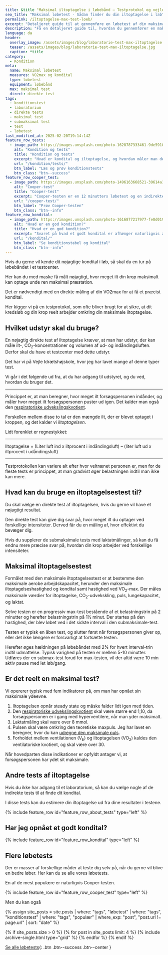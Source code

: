 ```yaml
---
title: &title "Maksimal iltoptagelse i løbebånd – Testprotokol og vejledning"
seo_title: "Maksimal løbetest - Sådan finder du din iltoptagelse i lab"
permalink: /iltoptagelse-max-test-loeb/
excerpt: "Detaljeret guide til at gennemføre en løbetest af din maksimale iltoptagelse med maske. Se testprotokollen, nødvendigt udstyr og hvordan du analyserer dine resultater for at optimere din træning."
description: "Få en detaljeret guide til, hvordan du gennemfører en maksimal løbetest af din VO2max med maske. Lær om testprotokollen, og hvordan du analyserer dine resultater for at optimere din træning."
language: da
header:
  overlay_image: /assets/images/blog/laboratorie-test-max-iltoptagelse.jpg
  teaser: /assets/images/blog/laboratorie-test-max-iltoptagelse.jpg
  caption: *title
category:
  - Kondition
meta:
  name: Maksimal løbetest
  measures: VO2max og kondital
  type: løbetest
  equipment: løbebånd
  max: maksimal test
  direct: direkte test
tags:
  - konditionstest
  - laboratorium
  - direkte tests
  - maksimal test
  - submaksimal test
  - test
  - løbetest
last_modified_at: 2025-02-20T19:14:14Z
feature_row_tests:
  - image_path: https://images.unsplash.com/photo-1628787333461-9de5910002f7?crop=entropy&cs=tinysrgb&fm=jpg&ixlib=rb-1.2.1&raw_url=true&ixid=MnwxMjA3fDB8MHxwaG90by1wYWdlfHx8fGVufDB8fHx8&auto=format&fit=crop&w=300&q=10
    alt: "Kondition og tests"
    title: "Kondition og tests"
    excerpt: "Hvad er kondital og iltoptagelse, og hvordan måler man det i forbindelse med sin konditionstræning?"
    url: "/kondition/tests/"
    btn_label: "Læs og prøv konditionstests"
    btn_class: "btn--success"
feature_row_cooper_test:
  - image_path: https://images.unsplash.com/photo-1496163668521-39614a16b23f?ixlib=rb-1.2.1&ixid=MnwxMjA3fDB8MHxwaG90by1wYWdlfHx8fGVufDB8fHx8&auto=format&fit=crop&h=300&w=400&q=10
    alt: "Cooper-test"
    title: "Cooper-test"
    excerpt: "Cooper-testen er en 12 minutters løbetest og en indirekte, maksimal konditionstest. Brug vores beregner, skema og tabel til at finde dit kondital ud fra den tilbagelagte distance."
    url: "/cooper-test/"
    btn_label: "Prøv Cooper-testen"
    btn_class: "btn--info"
feature_row_kondital:
  - image_path: https://images.unsplash.com/photo-1616877217977-fe8d019afd76?crop=entropy&cs=tinysrgb&fm=jpg&ixlib=rb-1.2.1&raw_url=true&ixid=MnwxMjA3fDB8MHxwaG90by1wYWdlfHx8fGVufDB8fHx8&auto=format&fit=crop&w=300&q=10
    alt: "Hvad er en god kondition?"
    title: "Hvad er en god kondition?"
    excerpt: "Svaret på hvad et godt kondital er afhænger naturligvis af hvem man sammenligner sig med. Her er tabeller gældende for almindelige mennesker i Skandinavien."
    url: "/kondital/"
    btn_label: "Se konditionstabel og kondital"
    btn_class: "btn--info"
---
```


Hvis du gerne vil kende dit nøjagtige kondital i løb, så skal du en tur på løbebåndet i et testcenter.

Her kan du med maske få målt nøjagtigt, hvor meget ilt din krop maksimalt kan optage unde ren maksimal præstation.

Det er nødvendigt med en direkte måling af din VO2max for at få et præcist kondital.

Her kigger vi på en testprotokol, som ofte bliver brugt for at sikre, at dit kredsløb og din krop reelt arbejder omkring din maksimale iltoptagelse.

## Hvilket udstyr skal du bruge?

En nøjagtig direkte test af iltoptagelse kræver, at man har udstyr, der kan måle ilt-, CO<sub>2</sub>-koncentrationer og volumen af ud- og indåndingsluften. Derfor skal du have et testcenter med dette udstyr.

Det har vi på Vejle Idrætshøjskole, hvor jeg har lavet mange af denne typer test.

Vi går i det følgende ud fra, at du har adgang til udstyret, og du ved, hvordan du bruger det.

***

Princippet er, at man beregner, hvor meget ilt forsøgspersonen indånder, og måler hvor meget ilt forsøgspersonen puster ud igen. Det kalder man også den [respiratoriske udvekslingskvotient](/respiratoriske-metaboliske-udvekslingskvotient/).

Forskellen mellem disse to tal er den mængde ilt, der er blevet optaget i kroppen, og det kalder vi _iltoptagelsen_.

Lidt forenklet er regnestykket:

***

Iltoptagelse = (Liter luft ind x iltprocent i indåndingsluft) – (liter luft ud x iltprocent i udåndingsluft)

***

Testprotokollen kan variere alt efter hvor veltrænet personen er, men for de fleste tests er princippet, at man gradvist øger belastningen indtil man ikke kan mere.

## Hvad kan du bruge en iltoptagelsestest til?

Du skal vælge en direkte test af iltoptagelsen, hvis du gerne vil have et nøjagtigt resultat.

Den direkte test kan give dig svar på, hvor meget ilt du optager ved forskellige intensiteter. Derved får du en måling af, hvor effektivt du bevæger dig.

Hvis du supplerer de submaksimale tests med laktatmålinger, så kan du få endnu mere præcise svar på, hvordan din krop arbejder ved forskellige intensiteter.

## Maksimal iltoptagelsestest

Formålet med den maksimale iltoptagelsestest er at bestemme den maksimale aerobe arbejdskapacitet, herunder den maksimale iltoptagelseshastighed og kondital samt hastighed ved VO<sub>2</sub>-max. Der måles maksimale værdier for iltoptagelse, CO<sub>2</sub>-udvekskling, puls, lungekapacitet, og laktat.

Selve testen er en progressiv max-test bestående af et belastningstrin på 2 minutter og herefter belastningstrin på 1½ minut. Der startes på den hastighed, der blev løbet ved i det sidste interval i den submaksimale-test.

Testen er typisk en åben test, og slutter først når forsøgspersonen giver op, eller det ikke længere er forsvarligt at fortsætte testen.

Herefter øges hældningen på løbebåndet med 2% for hvert interval-trin indtil udmattelse. Typisk varighed på testen er mellem 5-10 minutter. Udføres der en submax-test forud for max-testen, vil der altid være 10 min aktiv pause med let løb/gang.

## Er det reelt en maksimal test?

Vi opererer typisk med fem indikatorer på, om man har opnået sin maksimale ydeevne.

1. Iltoptagelsen opnår steady state og måske falder lidt igen med tiden.
2. Den [respiratoriske udvekslingskvotient](/respiratoriske-metaboliske-udvekslingskvotient/) skal være større end 1,10, da forsøgspersonen er i gang med hyperventilere, når man yder maksimalt.
3. Laktatmåling skal være over 8 mmol.
4. Pulsen skal være omkring den teoretiske maxpuls. Jeg har lavet en beregner, hvor du kan [udregne den maksimale puls](/test-max-puls/).
5. Forholdet mellem ventilationen (V<sub>E</sub>) og iltoptagelsen (VO<sub>2</sub>) kaldes den ventilatoriske kvotient, og skal være over 30.

Når hovedparten disse indikationer er opfyldt antager vi, at forsøgspersonen har ydet sit maksimale.

## Andre tests af iltoptagelse

Hvis du ikke har adgang til et laboratorium, så kan du vælge nogle af de indirekte tests til at finde dit kondital.

I disse tests kan du estimere din iltoptagelse ud fra dine resultater i testene.

{% include feature_row id="feature_row_about_tests" type="left" %}

## Har jeg opnået et godt kondital?

{% include feature_row id="feature_row_kondital" type="left" %}

## Flere løbetests

Der er masser af forskellige måder at teste dig selv på, når du gerne vil blive en bedre løber. Her kan du se alle vores løbetests.

En af de mest populære er naturligvis Cooper-testen.

{% include feature_row id="feature_row_cooper_test" type="left" %}

Men du kan også 

{% assign site_posts = site.posts | where: "tags", "løbetest" | where: "tags", "konditionstest" | where: "tags", "populær" | where_exp: "post", "post.url != page.url" | sort: "date" %}

<div class="feature__wrapper" markdown="1">

{% if site_posts.size > 0 %}
  {% for post in site_posts limit: 4 %}
    {% include archive-single.html type="grid" %}
  {% endfor %}
{% endif %}

[Se alle løbetests](/tests/loeb/){: .btn .btn--success .btn--center }

</div>

